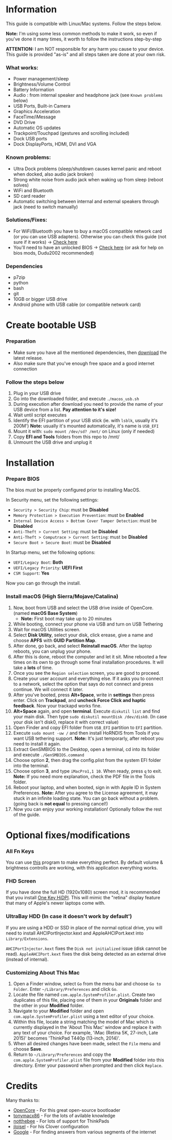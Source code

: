 # Information

This guide is compatible with Linux/Mac systems. Follow the steps below.

**Note:** I'm using some less common methods to make it work, so even if you've done it many times, it worth to follow the instructions step-by-step

**ATTENTION:** I am NOT responsible for any harm you cause to your device. This guide is provided "as-is" and all steps taken are done at your own risk.

### What works:
- Power management/sleep
- Brightness/Volume Control
- Battery Information
- Audio : from internal speaker and headphone jack (see `Known problems` below)
- USB Ports, Built-in Camera
- Graphics Acceleration
- FaceTime/iMessage
- DVD Drive
- Automatic OS updates
- Trackpoint/Touchpad (gestures and scrolling included)
- Dock USB ports
- Dock DisplayPorts, HDMI, DVI and VGA

### Known problems:
- Ultra Dock problems (sleep/shutdown causes kernel panic and reboot when docked, also audio jack broken)
- Strong white noise from audio jack when waking up from sleep (reboot solves)
- WiFi and Bluetooth
- SD card reader
- Automatic switching between internal and external speakers through jack (need to switch manually)

### Solutions/Fixes:
- For WiFi/Bluetooth you have to buy a macOS compatible network card (or you can use USB adapters). Otherwise you can check this guide (not sure if it works) -> [Check here](https://notthebe.ee/2019/06/11/airport/)
- You'll need to have an unlocked BIOS -> [Check here](https://notthebe.ee/2020/06/17/Removing-the-Wi-Fi-Whiteslit-on-Haswell-Thinkpads-T440p-W540-T540-etc/) (or ask for help on bios mods, Dudu2002 recommended)

### Dependencies
* p7zip
* python
* bash
* git
* 10GB or bigger USB drive
* Android phone with USB cable (or compatible network card)

# Create bootable USB

### Preparation
* Make sure you have all the mentioned dependencies, then [download](https://github.com/swanux/t440p/releases) the latest release.
* Also make sure that you've enough free space and a good internet connection

### Follow the steps below
1. Plug in your USB drive
2. Go into the downloaded folder, and execute `./macos_usb.sh`
3. During execution after download you need to provide the name of your USB device from a list. **Pay attention to it's size!**
4. Wait until script executes
5. Identify the EFI partition of your USB stick (ie. with `lsblk`, usually it's 200M') **Note:** usually it's mounted automatically, it's name is `USB_EFI`
6. Mount it with: `sudo mount /dev/sd? /mnt/` on Linux (only if needed)
7. Copy **EFI and Tools** folders from this repo to /mnt/
8. Unmount the USB drive and unplug it

# Installation

### Prepare BIOS

The bios must be properly configured prior to installing MacOS.

In Security menu, set the following settings:
* `Security > Security Chip`: must be **Disabled**
* `Memory Protection > Execution Prevention`: must be **Enabled**
* `Internal Device Access > Bottom Cover Tamper Detection`: must be **Disabled**
* `Anti-Theft > Current Setting`: must be **Disabled**
* `Anti-Theft > Computrace > Current Setting`: must be **Disabled**
* `Secure Boot > Secure Boot`: must be **Disabled**

In Startup menu, set the following options:
* `UEFI/Legacy Boot`: **Both**
* `UEFI/Legacy Priority`: **UEFI First**
* `CSM Support`: **Yes**

Now you can go through the install.

### Install macOS (High Sierra/Mojave/Catalina)

1. Now, boot from USB and select the USB drive inside of OpenCore. (named **macOS Base System**)
	- **Note:** First boot may take up to 20 minutes
2. While booting, connect your phone via USB and turn on USB Tethering
3. Wait for macOS Utilities screen.
4. Select **Disk Utility**, select your disk, click erease, give a name and choose **APFS** with **GUID Partition Map**.
5. After done, go back, and select **Reinstall macOS**. After the laptop reboots, you can unplug your phone.
6. After this is done, reboot the computer and let it sit. Mine rebooted a few times on its own to go through some final installation procedures. It will take a **lots** of time.
7. Once you see the `Region selection` screen, you are good to proceed.
8. Create your user account and everything else. If it asks you to connect to a network, select the option that says do not connect and press continue. We will connect it later.
9. After you've booted, press **Alt+Space**, write in **settings** then press enter. Click on **Trackpad**, and **uncheck Force Click and haptic feedback**. Now your trackapd works fine.
10. **Alt+Space** again, and open **terminal**. Execute `diskutil list` and find your main disk. Then type `sudo diskutil mountDisk /dev/disk0`. (In case your disk isn't disk0, replace it with correct value)
11. Open Finder and copy EFI folder from `USB_EFI` partition to `EFI` partition.
12. Execute `sudo mount -uw /` and then install HoRNDIS from Tools if you want USB tethering support. **Note:** It's just temporarly, after reboot you need to install it again.
13. Extract GenSMBIOS to the Desktop, open a terminal, cd into its folder and execute `./GenSMBIOS.command`
14. Choose option **2**, then drag the config.plist from the system EFI folder into the terminal.
15. Choose option **3**, and type `iMacPro1,1 10`. When ready, press `q` to exit. **Note:** If you need more explanation, check the PDF file in the Tools folder.
18. Reboot your laptop, and when booted, sign in with Apple ID in System Preferences. **Note:** After you agree to the License agreement, it may stuck in an infinite loading state. You can go back without a problem. (going back is **not equal** to pressing cancel!)
19. Now you can enjoy your working installation! Optionally follow the rest of the guide.

<!--# Post-Installation-->

<!--### SD Card Reader-->

<!--0. Install Prefs Editor from [here](https://files.tempel.org/Various/OSX_Prefs_Editor/PrefsEditor.zip)-->
<!--1. Open Finder and Go to S/L/E (System/Library/Extensions) and look for **AppleStorageDriver.kext** and copy this kext to Desktop-->
<!--2. Right Click in AppleStorageDriver.kext located at Desktop and select **Show Package Contents** and navigate to **Contents > Plugins > Then find AppleUSBCardReader.kext**-->
<!--3. Right Click on AppleUSBCardReader.kext and select **Show package Contents**.-->
<!--4. Navigate to **Contents** and you'll find **Info.plist**-->
<!--5. Right Click on Info.plist and open with Xcode or Prefs Editor to edit a file.-->
<!--6. Find **IOKitPersonalities > AppleSDCardReader** and set `Physical Interconnect Location` from `USB` to `External`.-->
<!--7. Find **Apple_Internal_SD_Card_Reader_1_00** and set `Physical Interconnect` from `USB` to `External`. Then convert `idProduct` and `idVenedor` **to** Decimal **from** Hex [here](https://www.binaryhexconverter.com/hex-to-decimal-converter "here").-->
<!--8. Find **Apple_Internal_SD_Card_Reader_2_00** and set `Physical Interconnect Location` from `USB` to `External`. Then set `idProduct` and `idVenedor` to the **same, Decimal** value as in the previous step.-->
<!--9. **Rename** extension of original AppleStorageDriver.kext to **AppleStorageDriver.kext.old**-->
<!--10. **Save** the edited file and copy AppleStorageDriver.kext and paste it into /System/Library/Extensions/.-->
<!--11. Open Terminal and fix permission and rebuild the kernel cache with the following commands :-->
<!--```-->
<!--sudo mount -uw /-->
<!--sudo chmod -R 755 /System/Library/Extensions/-->
<!--sudo chown -R root:wheel /System/Library/Extensions/-->
<!--sudo touch /System/Library/Extensions && sudo touch /Library/Extensions && sudo kextcache -u /-->
<!--```-->
<!--12. Reboot and enjoy working memory card!-->

# Optional fixes/modifications

### All Fn Keys

You can use [this](https://github.com/MSzturc/ThinkpadAssistant/releases) program to make everything perfect. By default volume & brightness controlls are working, with this application everything works.

### FHD Screen

If you have done the full HD (1920x1080) screen mod, it is recommended that you install [One Key HiDPI](https://github.com/xzhih/one-key-hidpi "One Key HiDPI").  This will mimic the "retina" display feature that many of Apple's newer laptops come with.

### UltraBay HDD (In case it doesn't work by default')

If you are using a HDD or SSD in place of the normal optical drive, you will need to install AHCIPortInjector.kext and AppleAHCIPort.kext into `Library/Extensions`.

`AHCIPortInjector.kext` fixes the `Disk not initialized` issue (disk cannot be read). `AppleAHCIPort.kext` fixes the disk being detected as an external drive (instead of internal).

### Customizing About This Mac

1. Open a Finder window, select `Go` from the menu bar and choose `Go to Folder`. Enter `~/Library/Preferences` and click `Go`.
2. Locate the file named `com.apple.SystemProfiler.plist`. Create two duplicates of this file, placing one of them in your **Originals** folder and the other in your **Modified** folder.
3. Navigate to your **Modified** folder and open `com.apple.SystemProfiler.plist` using a text editor of your choice.
4. Within this file, locate a string matching the model of Mac which is currently displayed in the 'About This Mac' window and replace it with any text of your choice. For example, 'iMac (Retina 5K, 27-inch, Late 2015)' becomes 'ThinkPad T440p (13-inch, 2014)'.
5. When all desired changes have been made, select the `File` menu and choose **Save**.
6. Return to `~/Library/Preferences` and copy the `com.apple.SystemProfiler.plist` file from your **Modified** folder into this directory. Enter your password when prompted and then click `Replace`.

# Credits

Many thanks to:
* [OpenCore](https://dortania.github.io/OpenCore-Desktop-Guide/) - For this great open-source bootloader
* [tonymacx86](https://www.tonymacx86.com/) - For the lots of avilable knowledge
* [notthebee](https://github.com/notthebee) - For lots of support for ThinkPads
* [jloisel](https://github.com/jloisel) - For his Clover configuration
* [Google](https://google.com) - For finding answers from various segments of the internet
